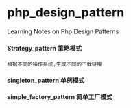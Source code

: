# php_design_pattern
Learning Notes on Php Design Patterns

#### Strategy_pattern 策略模式

    根据不同的操作系统,生成不同的下载链接
    
#### singleton_pattern 单例模式

#### simple_factory_pattern 简单工厂模式    